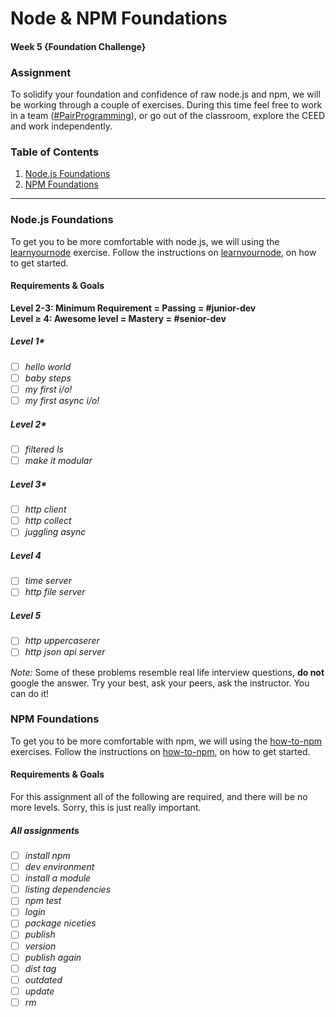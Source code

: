 # Node & NPM Foundations
#### Week 5 {Foundation Challenge}

### Assignment
To solidify your foundation and confidence of raw node.js and npm, we will be working through a couple of exercises. During this time feel free to work in a team ([#PairProgramming](https://en.wikipedia.org/wiki/Pair_programming)), or go out of the classroom, explore the CEED and work independently. 

### Table of Contents
1. [Node.js Foundations](#nodejs-foundations)
2. [NPM Foundations](#npm-foundations)

---
### Node.js Foundations 
To get you to be more comfortable with node.js, we will using the [learnyournode](https://github.com/workshopper/learnyounode) exercise.
Follow the instructions on [learnyournode](https://github.com/workshopper/learnyounode), on how to get started.

#### Requirements & Goals
**Level 2-3: Minimum Requirement = Passing = #junior-dev**<br />
**Level ≥ 4: Awesome level = Mastery = #senior-dev**

##### Level 1*
- [ ] *hello world*
- [ ] *baby steps*
- [ ] *my first i/o!*
- [ ] *my first async i/o!*

##### Level 2*
- [ ] *filtered ls*
- [ ] *make it modular*

##### Level 3*
- [ ] *http client*
- [ ] *http collect*
- [ ] *juggling async*

##### Level 4
- [ ] *time server*
- [ ] *http file server*

##### Level 5
- [ ] *http uppercaserer*
- [ ] *http json api server*

*Note:* Some of these problems resemble real life interview questions, **do not** google the answer. Try your best, ask your peers, ask the instructor. You can do it!

### NPM Foundations
To get you to be more comfortable with npm, we will using the [how-to-npm](https://github.com/workshopper/how-to-npm) exercises.
Follow the instructions on [how-to-npm](https://github.com/workshopper/how-to-npm), on how to get started.
#### Requirements & Goals
For this assignment all of the following are required, and there will be no more levels. Sorry, this is just really important.

##### All assignments
- [ ] *install npm*
- [ ] *dev environment*
- [ ] *install a module*
- [ ] *listing dependencies*
- [ ] *npm test*
- [ ] *login*
- [ ] *package niceties*
- [ ] *publish*
- [ ] *version*
- [ ] *publish again*
- [ ] *dist tag*
- [ ] *outdated*
- [ ] *update*
- [ ] *rm*
